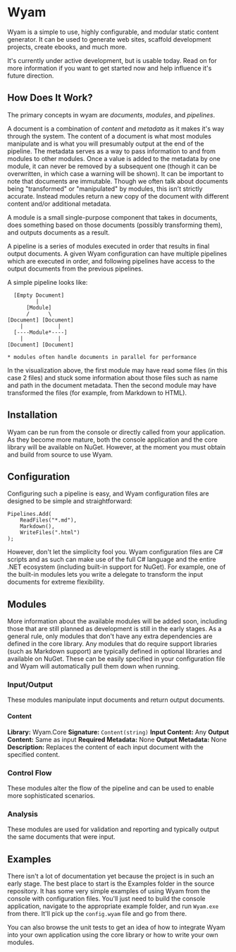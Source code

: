 # Wyam
Wyam is a simple to use, highly configurable, and modular static content generator. It can be used to generate web sites, scaffold development projects, create ebooks, and much more.

It's currently under active development, but is usable today. Read on for more information if you want to get started now and help influence it's future direction.

## How Does It Work?
The primary concepts in wyam are *documents*, *modules*, and *pipelines*. 

A document is a combination of *content* and *metadata* as it makes it's way through the system. The content of a document is what most modules manipulate and is what you will presumably output at the end of the pipeline. The metadata serves as a way to pass information to and from modules to other modules. Once a value is added to the metadata by one module, it can never be removed by a subsequent one (though it can be overwritten, in which case a warning will be shown). It can be important to note that documents are immutable. Though we often talk about documents being "transformed" or "manipulated" by modules, this isn't strictly accurate. Instead modules return a new copy of the document with different content and/or additional metadata.

A module is a small single-purpose component that takes in documents, does something based on those documents (possibly transforming them), and outputs documents as a result.

A pipeline is a series of modules executed in order that results in final output documents. A given Wyam configuration can have multiple pipelines which are executed in order, and following pipelines have access to the output documents from the previous pipelines.

A simple pipeline looks like:
```
  [Empty Document]
         |
      [Module]
	  /      \
[Document] [Document]
    |           |
  [----Module*----]
    |           |
[Document] [Document]

* modules often handle documents in parallel for performance
```

In the visualization above, the first module may have read some files (in this case 2 files) and stuck some information about those files such as name and path in the document metadata. Then the second module may have transformed the files (for example, from Markdown to HTML).

## Installation

Wyam can be run from the console or directly called from your application. As they become more mature, both the console application and the core library will be available on NuGet. However, at the moment you must obtain and build from source to use Wyam. 

## Configuration

Configuring such a pipeline is easy, and Wyam configuration files are designed to be simple and straightforward:
```
Pipelines.Add(
	ReadFiles("*.md"),
	Markdown(),
	WriteFiles(".html")
);
```

However, don't let the simplicity fool you. Wyam configuration files are C# scripts and as such can make use of the full C# language and the entire .NET ecosystem (including built-in support for NuGet). For example, one of the built-in modules lets you write a delegate to transform the input documents for extreme flexibility.

## Modules

More information about the available modules will be added soon, including those that are still planned as development is still in the early stages. As a general rule, only modules that don't have any extra dependencies are defined in the core library. Any modules that do require support libraries (such as Markdown support) are typically defined in optional libraries and available on NuGet. These can be easily specified in your configuration file and Wyam will automatically pull them down when running.

### Input/Output
These modules manipulate input documents and return output documents.

#### Content
**Library:** Wyam.Core
**Signature:** `Content(string)`
**Input Content:** Any
**Output Content:** Same as input
**Required Metadata:** None
**Output Metadata:** None
**Description:** Replaces the content of each input document with the specified content.

### Control Flow
These modules alter the flow of the pipeline and can be used to enable more sophisticated scenarios.

### Analysis
These modules are used for validation and reporting and typically output the same documents that were input.

## Examples

There isn't a lot of documentation yet because the project is in such an early stage. The best place to start is the Examples folder in the source repository. It has some very simple examples of using Wyam from the console with configuration files. You'll just need to build the console application, navigate to the appropriate example folder, and run `Wyam.exe` from there. It'll pick up the `config.wyam` file and go from there.

You can also browse the unit tests to get an idea of how to integrate Wyam into your own application using the core library or how to write your own modules.
